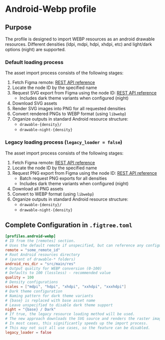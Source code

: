 # Android-Webp profile

## Purpose

The profile is designed to import WEBP resources as an android drawable resources. Different densities (ldpi, mdpi, hdpi, xhdpi, etc) and light/dark options (night) are supported.

### Default loading process
The asset import process consists of the following stages:
1. Fetch Figma remote: [REST API reference](https://www.figma.com/developers/api#get-file-nodes-endpoint)
1. Locate the node ID by the specified name
1. Request SVG export from Figma using the node ID: [REST API reference](https://www.figma.com/developers/api#get-images-endpoint)
    - Includes dark theme variants when configured (night)
1. Download SVG assets
1. Render SVG images into PNG for all requested densities
1. Convert rendered PNGs to WEBP format (using `libwebp`)
1. Organize outputs in standard Android resource structure: 
    - `drawable-{density}/`
    - `drawable-night-{density}`

### Legacy loading process (`legacy_loader = false`)
The asset import process consists of the following stages:
1. Fetch Figma remote: [REST API reference](https://www.figma.com/developers/api#get-file-nodes-endpoint)
1. Locate the node ID by the specified name
1. Request PNG export from Figma using the node ID: [REST API reference](https://www.figma.com/developers/api#get-images-endpoint)
    - Batch request PNG exports for all densities
    - Includes dark theme variants when configured (night)
1. Download all PNG assets
1. Convert to WEBP format (using `libwebp`)
1. Organize outputs in standard Android resource structure: 
    - `drawable-{density}/`
    - `drawable-night-{density}`

## Complete Configuration in `.figtree.toml`

```toml
[profiles.android-webp]
# ID from the [remotes] section. 
# Uses the default remote if unspecified, but can reference any configured remote
remote = "some_remote_id"
# Root Android resources directory
# (parent of drawable-* folders)
android_res_dir = "src/main/res"
# Output quality for WEBP conversion (0-100)
# Defaults to 100 (lossless) - recommended value
quality = 100
# Density configurations
scales = ["mdpi", "hdpi", "xhdpi", "xxhdpi", "xxxhdpi"]
# Dark theme configuration 
# Naming pattern for dark theme variants
# {base} is replaced with base asset name
# Leave unspecified to disable dark theme support
night = "{base} / Dark"
# If true, the legacy resource loading method will be used.
# The new approach downloads the SVG source and renders the raster image locally.
# In most cases, this significantly speeds up the import process.
# This may not suit all use cases, so the feature can be disabled.
legacy_loader = false 
```